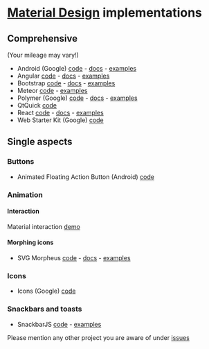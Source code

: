 # [Material Design][material-spec] implementations

## Comprehensive

(Your mileage may vary!)

- Android (Google) [code][android-code] - [docs][android-docs] - [examples][android-examples]
- Angular [code][angular-code] - [docs][angular-docs] - [examples][angular-examples]
- Bootstrap [code][bootstrap-code] - [docs][bootstrap-docs] - [examples][bootstrap-examples]
- Meteor [code][meteor-code] - [examples][meteor-examples]
- Polymer (Google) [code][polymer-code] - [docs][polymer-docs] - [examples][polymer-examples]
- QtQuick [code][qtquick-code]
- React [code][react-code] - [docs][react-docs] - [examples][react-examples]
- Web Starter Kit (Google) [code][webstarterkit-code]

<!-- template
Name [code][-code] - [docs][-docs] - [examples][-examples]
-->

## Single aspects

### Buttons

- Animated Floating Action Button (Android) [code][fab-android-code]

### Animation

#### Interaction

Material interaction [demo][anim-interact-demo]

#### Morphing icons

- SVG Morpheus [code][anim-svgmorpheus-code] - [docs][anim-svgmorpheus-docs] - [examples][anim-svgmorpheus-examples]

### Icons

- Icons (Google) [code][icons-google-code]

### Snackbars and toasts

- SnackbarJS [code][snackbar-snackbarjs-code] - [examples][snackbar-snackbarjs-examples]

<!--
References
-->

[material-spec]: http://www.google.com/design/spec/material-design/introduction.html

[android-code]: http://developer.android.com/sdk/index.html
[android-docs]: https://developer.android.com/training/material/index.html
[android-examples]: http://developer.android.com/samples/index.html

[angular-code]: https://github.com/angular/material
[angular-docs]: https://material.angularjs.org
[angular-examples]: https://material.angularjs.org/#/demo/material.components.bottomSheet

[bootstrap-code]: https://github.com/FezVrasta/bootstrap-material-design
[bootstrap-docs]: http://fezvrasta.github.io/bootstrap-material-design
[bootstrap-examples]: http://fezvrasta.github.io/bootstrap-material-design/bootstrap-elements.html

[meteor-code]: https://github.com/npvn/meteor-material-design
[meteor-examples]: http://material.meteor.com/

[polymer-code]: https://www.polymer-project.org/docs/start/getting-the-code.html
[polymer-docs]: https://www.polymer-project.org/docs/polymer/polymer.html
[polymer-examples]: https://www.polymer-project.org/#apps

[qtquick-code]: https://github.com/papyros/qml-material

[react-code]: https://github.com/callemall/material-ui
[react-docs]: http://callemall.github.io/material-ui/#/
[react-examples]: http://callemall.github.io/material-ui/#/components/buttons

[webstarterkit-code]: https://github.com/google/web-starter-kit/tree/material-sprint 

<!-- single aspects -->

[icons-google-code]: https://github.com/google/material-design-icons
[icons-google-docs]: https://github.com/google/material-design-icons
[icons-google-examples]: https://github.com/google/material-design-icons

[anim-svgmorpheus-code]: https://github.com/alexk111/SVG-Morpheus/
[anim-svgmorpheus-docs]: https://github.com/alexk111/SVG-Morpheus/blob/master/README.md
[anim-svgmorpheus-examples]: http://alexk111.github.io/SVG-Morpheus/

[anim-interact-demo]: http://material.cmiscm.com/

[snackbar-snackbarjs-code]: https://github.com/FezVrasta/snackbarjs
[snackbar-snackbarjs-examples]: http://fezvrasta.github.io/snackbarjs/

[fab-android-code]: https://github.com/makovkastar/FloatingActionButton

Please mention any other project you are aware of under [issues](https://github.com/mpiccolino/implements-material/issues)

